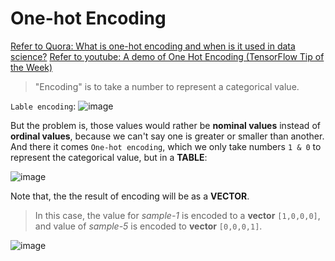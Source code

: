 # One-hot Encoding

[Refer to Quora: What is one-hot encoding and when is it used in data science?](https://www.quora.com/What-is-one-hot-encoding-and-when-is-it-used-in-data-science)
[Refer to youtube: A demo of One Hot Encoding (TensorFlow Tip of the Week)](https://www.youtube.com/watch?v=BecEHOVmx9o)


> "Encoding" is to take a number to represent a categorical value. 

`Lable encoding`:
![image](https://user-images.githubusercontent.com/14041622/47005738-f3166280-d166-11e8-9779-0e88c3fbcb1d.png)

But the problem is, those values would rather be **nominal values** instead of **ordinal values**, because we can't say one is greater or smaller than another.
And there it comes `One-hot encoding`, which we only take numbers `1 & 0` to represent the categorical value, but in a **TABLE**:

![image](https://user-images.githubusercontent.com/14041622/47005730-ebef5480-d166-11e8-9e81-52ea50301564.png)

Note that, the the result of encoding will be as a **VECTOR**.

> In this case, the value for _sample-1_ is encoded to a **vector** `[1,0,0,0]`, and value of _sample-5_ is encoded to **vector** `[0,0,0,1]`.

![image](https://user-images.githubusercontent.com/14041622/47006571-c9f6d180-d168-11e8-9ee2-c9c6d5255f99.png)

